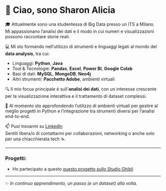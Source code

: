 # 👋 Ciao, sono Sharon Alicia

🎓 Attualmente sono una studentessa di Big Data presso un ITS a Milano.  
Mi appassionano l’analisi dei dati e il modo in cui numeri e visualizzazioni possono raccontare storie reali.

💻 Mi sto formando nell’utilizzo di strumenti e linguaggi legati al mondo del **data analysis**, tra cui:
- Linguaggi: **Python**, **Java**
- Tool & Tecnologie: **Pandas**, **Excel**, **Power BI**, **Google Colab**
- Basi di dati: **MySQL**, **MongoDB**, **Neo4j**
- Altri strumenti: **Pacchetto Adobe**, ambienti virtuali

🔍 Il mio focus principale è sull'**analisi dei dati**, con un interesse crescente per la visualizzazione interattiva e il trattamento di dataset complessi.

🌱 Al momento sto approfondendo l’utilizzo di ambienti virtuali per gestire al meglio progetti in Python e l’integrazione tra strumenti diversi per l’analisi end-to-end.

📫 Puoi trovarmi su [LinkedIn](https://www.linkedin.com/in/sharon-burgo-687646365/)  
Sentiti libera/o di contattarmi per collaborazioni, networking o anche solo per una chiacchierata tech ☕.

---

### Progetti:
- Ho partecipato a questo [questo progetto sullo Studio Ghibli](https://github.com/gaiacassinelli1/POWER-BI-Studio-Ghibli)
---

✨ *In continuo apprendimento, un passo (e un dataset) alla volta.*
